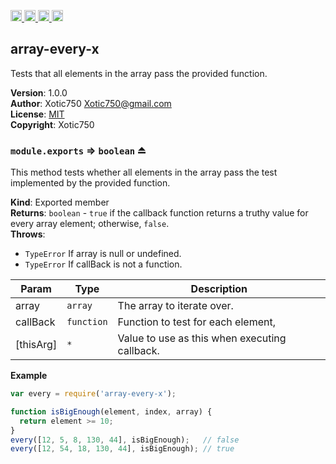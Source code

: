 <a href="https://travis-ci.org/Xotic750/array-every-x"
   title="Travis status">
<img
   src="https://travis-ci.org/Xotic750/array-every-x.svg?branch=master"
   alt="Travis status" height="18"/>
</a>
<a href="https://david-dm.org/Xotic750/array-every-x"
   title="Dependency status">
<img src="https://david-dm.org/Xotic750/array-every-x.svg"
   alt="Dependency status" height="18"/>
</a>
<a href="https://david-dm.org/Xotic750/array-every-x#info=devDependencies"
   title="devDependency status">
<img src="https://david-dm.org/Xotic750/array-every-x/dev-status.svg"
   alt="devDependency status" height="18"/>
</a>
<a href="https://badge.fury.io/js/array-every-x" title="npm version">
<img src="https://badge.fury.io/js/array-every-x.svg"
   alt="npm version" height="18"/>
</a>
<a name="module_array-every-x"></a>

## array-every-x
Tests that all elements in the array pass the provided function.

**Version**: 1.0.0  
**Author**: Xotic750 <Xotic750@gmail.com>  
**License**: [MIT](&lt;https://opensource.org/licenses/MIT&gt;)  
**Copyright**: Xotic750  
<a name="exp_module_array-every-x--module.exports"></a>

### `module.exports` ⇒ <code>boolean</code> ⏏
This method tests whether all elements in the array pass the test implemented
by the provided function.

**Kind**: Exported member  
**Returns**: <code>boolean</code> - `true` if the callback function returns a truthy value for
 every array element; otherwise, `false`.  
**Throws**:

- <code>TypeError</code> If array is null or undefined.
- <code>TypeError</code> If callBack is not a function.


| Param | Type | Description |
| --- | --- | --- |
| array | <code>array</code> | The array to iterate over. |
| callBack | <code>function</code> | Function to test for each element, |
| [thisArg] | <code>\*</code> | Value to use as this when executing callback. |

**Example**  
```js
var every = require('array-every-x');

function isBigEnough(element, index, array) {
  return element >= 10;
}
every([12, 5, 8, 130, 44], isBigEnough);   // false
every([12, 54, 18, 130, 44], isBigEnough); // true
```
